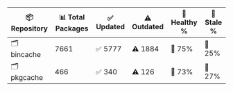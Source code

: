 | 📦 Repository | 📊 Total Packages | ✅ Updated | ⚠️ Outdated | 💚 Healthy % | 🔴 Stale % |
|---------------|-------------------|------------|-------------|-------------|------------|
| 🗂️ bincache | 7661 | ✅ 5777 | ⚠️ 1884 | 💚 75% | 🔴 25% |
| 🗂️ pkgcache | 466 | ✅ 340 | ⚠️ 126 | 💚 73% | 🔴 27% |
